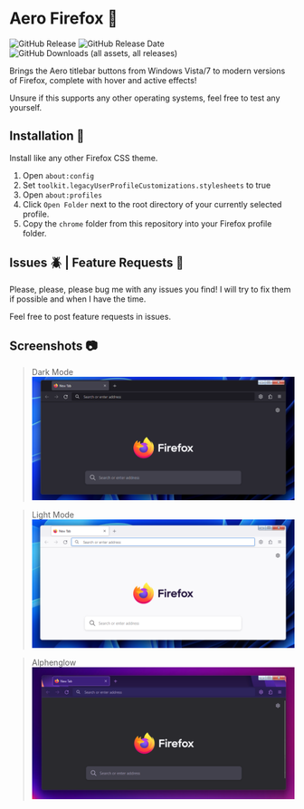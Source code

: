 # Aero Firefox 🦊

![GitHub Release](https://img.shields.io/github/v/release/SandTechStuff/AeroFirefox)
![GitHub Release Date](https://img.shields.io/github/release-date/SandTechStuff/AeroFirefox)
![GitHub Downloads (all assets, all releases)](https://img.shields.io/github/downloads/SandTechStuff/AeroFirefox/total)

Brings the Aero titlebar buttons from Windows Vista/7 to modern versions of Firefox, complete with hover and active effects!

Unsure if this supports any other operating systems, feel free to test any yourself.

## Installation 💾

Install like any other Firefox CSS theme.

1. Open `about:config`
2. Set `toolkit.legacyUserProfileCustomizations.stylesheets` to true
3. Open `about:profiles`
4. Click `Open Folder` next to the root directory of your currently selected profile.
5. Copy the `chrome` folder from this repository into your Firefox profile folder.

## Issues 🪲 | Feature Requests 📝

Please, please, please bug me with any issues you find! I will try to fix them if possible and when I have the time.

Feel free to post feature requests in issues.

## Screenshots 📷

> Dark Mode
![image](/screenshots/screen1.png)

>Light Mode
![image](/screenshots/screen2.png)

>Alphenglow
![image](/screenshots/screen3.png)
